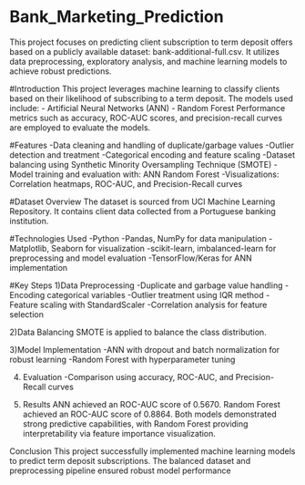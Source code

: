# Bank_Marketing_Prediction
This project focuses on predicting client subscription to term deposit offers based on a publicly available dataset: bank-additional-full.csv. It utilizes data preprocessing, exploratory analysis, and machine learning models to achieve robust predictions.


#Introduction
This project leverages machine learning to classify clients based on their likelihood of subscribing to a term deposit. The models used include:
    - Artificial Neural Networks (ANN)
    - Random Forest
Performance metrics such as accuracy, ROC-AUC scores, and precision-recall curves are employed to evaluate the models.

#Features
-Data cleaning and handling of duplicate/garbage values
-Outlier detection and treatment
-Categorical encoding and feature scaling
-Dataset balancing using Synthetic Minority Oversampling Technique (SMOTE)
-Model training and evaluation with:
   ANN
   Random Forest
-Visualizations: Correlation heatmaps, ROC-AUC, and Precision-Recall curves

#Dataset Overview
The dataset is sourced from UCI Machine Learning Repository. It contains client data collected from a Portuguese banking institution.

#Technologies Used
-Python
-Pandas, NumPy for data manipulation
-Matplotlib, Seaborn for visualization
-scikit-learn, imbalanced-learn for preprocessing and model evaluation
-TensorFlow/Keras for ANN implementation

#Key Steps
1)Data Preprocessing
-Duplicate and garbage value handling
-Encoding categorical variables
-Outlier treatment using IQR method
-Feature scaling with StandardScaler
-Correlation analysis for feature selection

2)Data Balancing
SMOTE is applied to balance the class distribution.

3)Model Implementation
-ANN with dropout and batch normalization for robust learning
-Random Forest with hyperparameter tuning

4) Evaluation
-Comparison using accuracy, ROC-AUC, and Precision-Recall curves

5) Results
ANN achieved an ROC-AUC score of 0.5670.
Random Forest achieved an ROC-AUC score of 0.8864.
Both models demonstrated strong predictive capabilities, with Random Forest providing interpretability via feature importance visualization.

Conclusion
This project successfully implemented machine learning models to predict term deposit subscriptions. The balanced dataset and preprocessing pipeline ensured robust model performance
